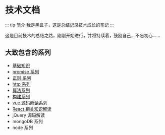 # 技术文档

::: tip 简介
  我是黑盒子，这是总结记录技术成长的笔记
:::

这是目前技术的总结之路，刚刚开始进行，并将持续着，鼓励自己，不忘初心......

## 大致包含的系列

+ [基础知识](/basic/base/)
+ [promise 系列](/basic/promise/)
+ [正则 系列](/basic/promise/regexp.md)
+ [http 系列](/basic/http/)
+ [算法系列](/LeetCode/)
+ [构建系列](/tools/)
+ [vue 源码解读系列](/vue-resource/)
+ [React 相关知识解读](/react/)
+ jQuery 源码解读
+ mongoDB 系列
+ node 系列

